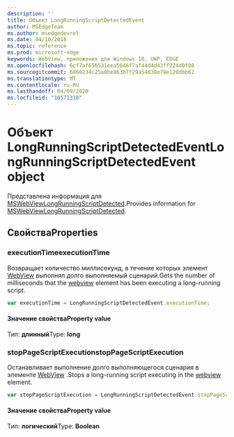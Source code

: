 ```yaml
---
description: ''
title: Объект LongRunningScriptDetectedEvent
author: MSEdgeTeam
ms.author: msedgedevrel
ms.date: 04/10/2018
ms.topic: reference
ms.prod: microsoft-edge
keywords: WebView, приложения для Windows 10, UWP, EDGE
ms.openlocfilehash: 6cf7af656531eea5046f7af44d4d43ff224d0f08
ms.sourcegitcommit: 6860234c25a8be863b7f29a54838e78e120dbb62
ms.translationtype: MT
ms.contentlocale: ru-RU
ms.lasthandoff: 04/09/2020
ms.locfileid: "10571310"
---
```

# <span data-ttu-id="c76a7-103">Объект LongRunningScriptDetectedEvent</span><span class="sxs-lookup"><span data-stu-id="c76a7-103">LongRunningScriptDetectedEvent object</span></span>

<span data-ttu-id="c76a7-104">Представлена информация для [MSWebViewLongRunningScriptDetected](../webview.md#mswebviewlongrunningscriptdetected).</span><span class="sxs-lookup"><span data-stu-id="c76a7-104">Provides information for [MSWebViewLongRunningScriptDetected](../webview.md#mswebviewlongrunningscriptdetected).</span></span>

## <span data-ttu-id="c76a7-105">Свойства</span><span class="sxs-lookup"><span data-stu-id="c76a7-105">Properties</span></span>

### <span data-ttu-id="c76a7-106">executionTime</span><span class="sxs-lookup"><span data-stu-id="c76a7-106">executionTime</span></span>

<span data-ttu-id="c76a7-107">Возвращает количество миллисекунд, в течение которых элемент [WebView](../webview.md) выполнял долго выполняемый сценарий.</span><span class="sxs-lookup"><span data-stu-id="c76a7-107">Gets the number of milliseconds that the [webview](../webview.md) element has been executing a long-running script.</span></span>

```js
var executionTime = LongRunningScriptDetectedEvent.executionTime;
```

#### <span data-ttu-id="c76a7-108">Значение свойства</span><span class="sxs-lookup"><span data-stu-id="c76a7-108">Property value</span></span>
<span data-ttu-id="c76a7-109">Тип: **длинный**</span><span class="sxs-lookup"><span data-stu-id="c76a7-109">Type: **long**</span></span>

### <span data-ttu-id="c76a7-110">stopPageScriptExecution</span><span class="sxs-lookup"><span data-stu-id="c76a7-110">stopPageScriptExecution</span></span>
<span data-ttu-id="c76a7-111">Останавливает выполнение долго выполняющегося сценария в элементе [WebView](../webview.md) .</span><span class="sxs-lookup"><span data-stu-id="c76a7-111">Stops a long-running script executing in the [webview](../webview.md) element.</span></span>

```js
var stopPageScriptExecution = LongRunningScriptDetectedEvent.stopPageScriptExecution;
```

#### <span data-ttu-id="c76a7-112">Значение свойства</span><span class="sxs-lookup"><span data-stu-id="c76a7-112">Property value</span></span>
<span data-ttu-id="c76a7-113">Тип: **логический**</span><span class="sxs-lookup"><span data-stu-id="c76a7-113">Type: **Boolean**</span></span>